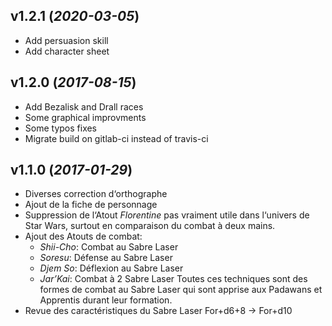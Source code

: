 ## v1.2.1 (_2020-03-05_)

* Add persuasion skill
* Add character sheet

## v1.2.0 (_2017-08-15_)

* Add Bezalisk and Drall races
* Some graphical improvments
* Some typos fixes
* Migrate build on gitlab-ci instead of travis-ci

## v1.1.0 (_2017-01-29_)

* Diverses correction d‘orthographe
* Ajout de la fiche de personnage
* Suppression de l‘Atout *Florentine* pas vraiment utile dans l‘univers de Star Wars, surtout en comparaison du combat à deux mains.
* Ajout des Atouts de combat: 
  * *Shii-Cho*: Combat au Sabre Laser
  * *Soresu*: Défense au Sabre Laser
  * *Djem So*: Déflexion au Sabre Laser
  * *Jar’Kai*: Combat à 2 Sabre Laser
  Toutes ces techniques sont des formes de combat au Sabre Laser qui sont apprise aux Padawans et Apprentis durant leur formation.
* Revue des caractéristiques du Sabre Laser For+d6+8 -> For+d10
